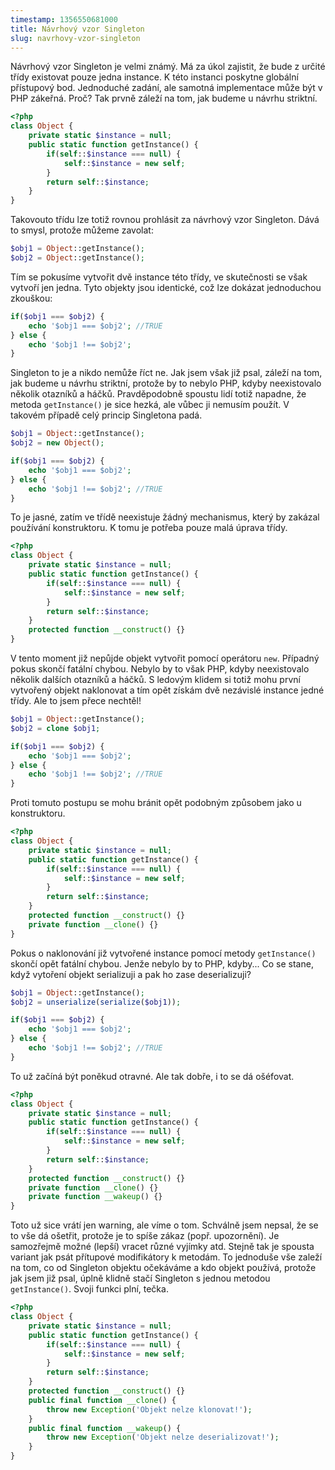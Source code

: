 ```yaml
---
timestamp: 1356550681000
title: Návrhový vzor Singleton
slug: navrhovy-vzor-singleton
---
```

Návrhový vzor Singleton je velmi známý. Má za úkol zajistit, že bude z určité třídy existovat pouze jedna instance. K této instanci poskytne globální přístupový bod. Jednoduché zadání, ale samotná implementace může být v PHP zákeřná. Proč? Tak prvně záleží na tom, jak budeme u návrhu striktní.

```php
<?php
class Object {
	private static $instance = null;
	public static function getInstance() {
		if(self::$instance === null) {
			self::$instance = new self;
		}
		return self::$instance;
	}
}
```

Takovouto třídu lze totiž rovnou prohlásit za návrhový vzor Singleton. Dává to smysl, protože můžeme zavolat:

```php
$obj1 = Object::getInstance();
$obj2 = Object::getInstance();
```

Tím se pokusíme vytvořit dvě instance této třídy, ve skutečnosti se však vytvoří jen jedna. Tyto objekty jsou identické, což lze dokázat jednoduchou zkouškou:

```php
if($obj1 === $obj2) {
	echo '$obj1 === $obj2'; //TRUE
} else {
	echo '$obj1 !== $obj2';
}
```

Singleton to je a nikdo nemůže říct ne. Jak jsem však již psal, záleží na tom, jak budeme u návrhu striktní, protože by to nebylo PHP, kdyby neexistovalo několik otazníků a háčků. Pravděpodobně spoustu lidí totiž napadne, že metoda <code>getInstance()</code> je sice hezká, ale vůbec ji nemusím použít. V takovém případě celý princip Singletona padá.

```php
$obj1 = Object::getInstance();
$obj2 = new Object();

if($obj1 === $obj2) {
	echo '$obj1 === $obj2';
} else {
	echo '$obj1 !== $obj2'; //TRUE
}
```

To je jasné, zatím ve třídě neexistuje žádný mechanismus, který by zakázal používání konstruktoru. K tomu je potřeba pouze malá úprava třídy.

```php
<?php
class Object {
	private static $instance = null;
	public static function getInstance() {
		if(self::$instance === null) {
			self::$instance = new self;
		}
		return self::$instance;
	}
	protected function __construct() {}
}
```

V tento moment již nepůjde objekt vytvořit pomocí operátoru <code>new</code>. Případný pokus skončí fatální chybou. Nebylo by to však PHP, kdyby neexistovalo několik dalších otazníků a háčků. S ledovým klidem si totiž mohu první vytvořený objekt naklonovat a tím opět získám dvě nezávislé instance jedné třídy. Ale to jsem přece nechtěl!

```php
$obj1 = Object::getInstance();
$obj2 = clone $obj1;

if($obj1 === $obj2) {
	echo '$obj1 === $obj2';
} else {
	echo '$obj1 !== $obj2'; //TRUE
}
```

Proti tomuto postupu se mohu bránit opět podobným způsobem jako u konstruktoru.

```php
<?php
class Object {
	private static $instance = null;
	public static function getInstance() {
		if(self::$instance === null) {
			self::$instance = new self;
		}
		return self::$instance;
	}
	protected function __construct() {}
	private function __clone() {}
}
```

Pokus o naklonování již vytvořené instance pomocí metody <code>getInstance()</code> skončí opět fatální chybou. Jenže nebylo by to PHP, kdyby... Co se stane, když vytoření objekt serializuji a pak ho zase deserializuji?

```php
$obj1 = Object::getInstance();
$obj2 = unserialize(serialize($obj1));

if($obj1 === $obj2) {
	echo '$obj1 === $obj2';
} else {
	echo '$obj1 !== $obj2'; //TRUE
}
```

To už začíná být poněkud otravné. Ale tak dobře, i to se dá ošéfovat.

```php
<?php
class Object {
	private static $instance = null;
	public static function getInstance() {
		if(self::$instance === null) {
			self::$instance = new self;
		}
		return self::$instance;
	}
	protected function __construct() {}
	private function __clone() {}
	private function __wakeup() {}
}
```

Toto už sice vrátí jen warning, ale víme o tom. Schválně jsem nepsal, že se to vše dá ošetřit, protože je to spíše zákaz (popř. upozornění). Je samozřejmě možné (lepší) vracet různé vyjímky atd. Stejně tak je spousta variant jak psát přítupové modifikátory k metodám. To jednoduše vše zaleží na tom, co od Singleton objektu očekáváme a kdo objekt používá, protože jak jsem již psal, úplně klidně stačí Singleton s jednou metodou <code>getInstance()</code>. Svoji funkci plní, tečka.

```php
<?php
class Object {
	private static $instance = null;
	public static function getInstance() {
		if(self::$instance === null) {
			self::$instance = new self;
		}
		return self::$instance;
	}
	protected function __construct() {}
	public final function __clone() {
		throw new Exception('Objekt nelze klonovat!');
	}
	public final function __wakeup() {
		throw new Exception('Objekt nelze deserializovat!');
	}
}
```